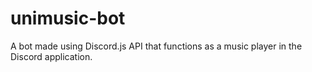 # unimusic-bot
A bot made using Discord.js API that functions as a music player in the Discord application.
